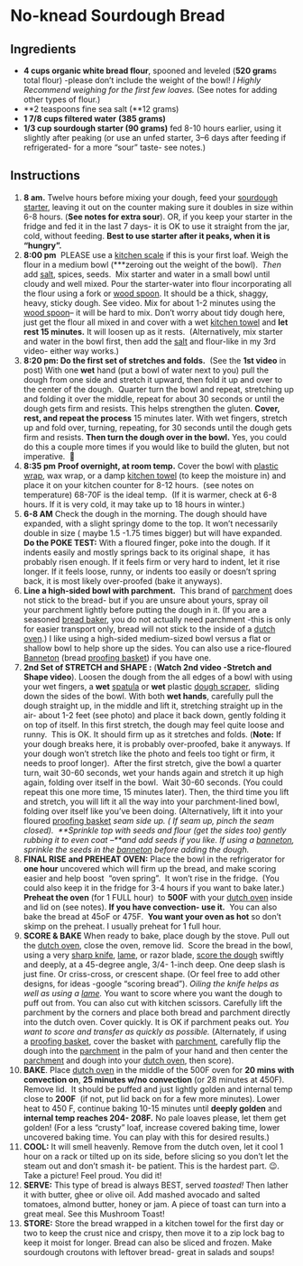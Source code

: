 # No-knead Sourdough Bread
## Ingredients
-   **4 cups organic white bread flour**, spooned and leveled (**520 gram**s total flour) -please don’t include the weight of the bowl!  _I_ _Highly Recommend weighing for the first few loaves._ (See notes for adding other types of flour.)
-   **2 teaspoons fine sea salt (**12 grams)
-   **1 7/8 cups filtered water** **(385 grams)**
-   **1/3 cup sourdough starter (90 grams)** fed 8-10 hours earlier, using it slightly after peaking (or use an unfed starter, 3–6 days after feeding if refrigerated- for a more “sour” taste- see notes.)
## Instructions
1.  **8 am.** Twelve hours before mixing your dough, feed your [sourdough starter](https://www.feastingathome.com/sourdough-starter/), leaving it out on the counter making sure it doubles in size within 6-8 hours. (**See notes for extra sour**). OR, if you keep your starter in the fridge and fed it in the last 7 days- it is OK to use it straight from the jar, cold, without feeding. **Best to use starter after it peaks, when it is “hungry”.**
2.  **8:00 pm**  PLEASE use a [kitchen scale](https://amzn.to/2xzw4FP) if this is your first loaf. Weigh the flour in a medium bowl (\*\*\*zeroing out the weight of the bowl).  _Then_ add [salt](https://amzn.to/3gphtxC), spices, seeds.  Mix starter and water in a small bowl until cloudy and well mixed. Pour the starter-water into flour incorporating all the flour using a fork or [wood spoon](https://bowlandpitcher.com/collections/utensils/products/wooden-spoons?variant=716261513). It should be a thick, shaggy, heavy, sticky dough. See video. Mix for about 1-2 minutes using the [wood spoon](https://bowlandpitcher.com/collections/utensils/products/wooden-spoons?variant=716261513)– it will be hard to mix. Don’t worry about tidy dough here, just get the flour all mixed in and cover with a wet [kitchen towel](https://bowlandpitcher.com/collections/tea-towels/products/vintage-linen-tea-towel) and **let rest 15 minutes.** It will loosen up as it rests.  (Alternatively, mix starter and water in the bowl first, then add the [salt](https://amzn.to/3gphtxC) and flour-like in my 3rd video- either way works.)
3.  **8:20 pm: Do the first set of stretches and folds.**  (See the **1st video** in post) With one **wet** hand (put a bowl of water next to you) pull the dough from one side and stretch it upward, then fold it up and over to the center of the dough.  Quarter turn the bowl and repeat, stretching up and folding it over the middle, repeat for about 30 seconds or until the dough gets firm and resists. This helps strengthen the gluten. **Cover, rest, and repeat the process** 15 minutes later. With wet fingers, stretch up and fold over, turning, repeating, for 30 seconds until the dough gets firm and resists. **Then turn the dough over in the bowl.** Yes, you could do this a couple more times if you would like to build the gluten, but not imperative.  🙂
4.  **8:35 pm** **Proof overnight, at room temp.** Cover the bowl with [plastic wrap](https://bowlandpitcher.com/products/bees-wrap), wax wrap, or a damp [kitchen towel](https://bowlandpitcher.com/collections/tea-towels/products/vintage-linen-tea-towel) (to keep the moisture in) and place it on your kitchen counter for 8-12 hours.  (see notes on temperature) 68-70F is the ideal temp.  (If it is warmer, check at 6-8 hours. If it is very cold, it may take up to 18 hours in winter.)
5.  **6-8 AM** Check the dough in the morning. The dough should have expanded, with a slight springy dome to the top. It won’t necessarily double in size ( maybe 1.5 -1.75 times bigger) but will have expanded. **Do the POKE TEST:** With a floured finger, poke into the dough. If it indents easily and mostly springs back to its original shape,  it has probably risen enough. If it feels firm or very hard to indent, let it rise longer. If it feels loose, runny, or indents too easily or doesn’t spring back, it is most likely over-proofed (bake it anyways).
6.  **Line a high-sided bowl with parchment.**  This brand of [parchment](https://amzn.to/3hGFVMd) does not stick to the bread- but if you are unsure about yours, spray oil your parchment lightly before putting the dough in it. (If you are a seasoned [bread baker](https://amzn.to/34rnzIO), you do not actually need parchment -this is only for easier transport only, bread will not stick to the inside of a [dutch oven](https://amzn.to/32PnPza).) I like using a high-sided medium-sized bowl versus a flat or shallow bowl to help shore up the sides. You can also use a rice-floured [Banneton](https://amzn.to/2yLjfIC) (bread [proofing basket](https://amzn.to/2yLjfIC)) if you have one.
7.   **2nd Set of STRETCH and SHAPE :** (**Watch 2nd video -Stretch and Shape video**). Loosen the dough from the all edges of a bowl with using your wet fingers, a **wet** [spatula](https://bowlandpitcher.com/products/the-ultimate-spatula) or **wet** plastic [dough scraper](https://amzn.to/32GCTSr),  sliding down the sides of the bowl. With both **wet hands**, carefully pull the dough straight up, in the middle and lift it, stretching straight up in the air- about 1-2 feet (see photo) and place it back down, gently folding it on top of itself. In this first stretch, the dough may feel quite loose and runny.  This is OK. It should firm up as it stretches and folds. (**Note:** If your dough breaks here, it is probably over-proofed, bake it anyways. If your dough won’t stretch like the photo and feels too tight or firm, it needs to proof longer).  After the first stretch, give the bowl a quarter turn, wait 30-60 seconds, wet your hands again and stretch it up high again, folding over itself in the bowl.  Wait 30-60 seconds. (You could repeat this one more time, 15 minutes later). Then, the third time you lift and stretch, you will lift it all the way into your parchment-lined bowl, folding over itself like you’ve been doing. (Alternatively, lift it into your floured [proofing basket](https://amzn.to/2yLjfIC) _seam side up. ( If seam up, pinch the seam closed).  **Sprinkle top with seeds and flour (get the sides too) gently rubbing it to even coat –**and add seeds if you like. If using a [banneton](https://amzn.to/2yLjfIC), sprinkle the seeds in the [banneton](https://amzn.to/2yLjfIC) before adding the dough._ 
8.  **FINAL RISE** **and PREHEAT OVEN:** Place the bowl in the refrigerator for **one hour** uncovered which will firm up the bread, and make scoring easier and help boost  “oven spring”.  It won’t rise in the fridge.  (You could also keep it in the fridge for 3-4 hours if you want to bake later.) **Preheat the oven** (for 1 FULL hour)  to **500F** with your [dutch oven](https://amzn.to/32PnPza) inside and lid on (see notes). **If you have convection- use it.**  You can also bake the bread at 45oF or 475F.  **You want your oven as hot** so don’t skimp on the preheat. I usually preheat for 1 full hour.
9.  **SCORE & BAKE** When ready to bake, place dough by the stove. Pull out the [dutch oven](https://amzn.to/32PnPza), close the oven, remove lid.  Score the bread in the bowl, using a very [sharp knife](https://amzn.to/3enxtzr), [lame,](https://amzn.to/3mdx2MC) or razor blade, [score the dough](https://amzn.to/3c8vgq4) swiftly and deeply, at a 45-degree angle, 3/4- 1-inch deep. One deep slash is just fine. Or criss-cross, or crescent shape. (Or feel free to add other designs, for ideas -google “scoring bread”). _Oiling the knife helps as well as using a [lame](https://amzn.to/3mdx2MC)._ You want to score where you want the dough to puff out from. You can also cut with kitchen scissors. Carefully lift the parchment by the corners and place both bread and parchment directly into the dutch oven. Cover quickly. It is OK if parchment peaks out. _You want to score and transfer as quickly as possible._ (Alternately, if using a [proofing basket](https://amzn.to/2yLjfIC), cover the basket with [parchment](https://amzn.to/3hGFVMd), carefully flip the dough into the [parchment](https://amzn.to/3hGFVMd) in the palm of your hand and then center the [parchment](https://amzn.to/3hGFVMd) and dough into your [dutch oven](https://amzn.to/32PnPza), then score).
10.   **BAKE**. Place [dutch oven](https://amzn.to/32PnPza) in the middle of the 500F oven for **20 mins with convection on**, **25 minutes w/no convection** (or 28 minutes at 450F). Remove lid.  It should be puffed and just lightly golden and internal temp close to **200F**  (if not, put lid back on for a few more minutes). Lower heat to 450 F, continue baking 10-15 minutes until **deeply golden** and **internal temp reaches 204- 208F.** No pale loaves please, let them get golden! (For a less “crusty” loaf, increase covered baking time, lower uncovered baking time. You can play with this for desired results.)
11.  **COOL:** It will smell heavenly. Remove from the dutch oven, let it cool 1 hour on a rack or tilted up on its side, before slicing so you don’t let the steam out and don’t smash it- be patient. This is the hardest part. 😉. Take a picture! Feel proud. You did it!
12.  **SERVE:** This type of bread is always BEST, served _toasted!_ Then lather it with butter, ghee or olive oil. Add mashed avocado and salted tomatoes, almond butter, honey or jam. A piece of toast can turn into a great meal. See this Mushroom Toast!
13.  **STORE:** Store the bread wrapped in a kitchen towel for the first day or two to keep the crust nice and crispy, then move it to a zip lock bag to keep it moist for longer. Bread can also be sliced and frozen. Make sourdough croutons with leftover bread- great in salads and soups!